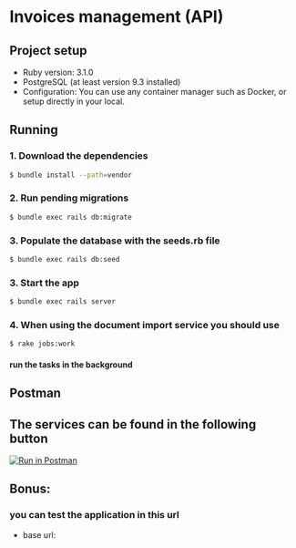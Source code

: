 # Invoices management (API)

##  Project setup
- Ruby version: 3.1.0
- PostgreSQL (at least version 9.3 installed)
- Configuration: You can use any container manager such as Docker, or setup directly in your local.

## Running
### 1. Download the dependencies
```bash
$ bundle install --path=vendor
```

### 2. Run pending migrations
```bash
$ bundle exec rails db:migrate
```

### 3. Populate the database with the seeds.rb file
```bash
$ bundle exec rails db:seed
```

### 3. Start the app
```bash
$ bundle exec rails server
```

### 4. When using the document import service you should use
```bash
$ rake jobs:work
```
#### run the tasks in the background

## Postman

## The services can be found in the following button

[![Run in Postman](https://run.pstmn.io/button.svg)](https://app.getpostman.com/run-collection/be0f4697c6fa98750d59?action=collection%2Fimport#?env%5BInvoices%5D=W3sia2V5IjoiZGV2IiwidmFsdWUiOiJsb2NhbGhvc3Q6MzAwMCIsImVuYWJsZWQiOnRydWUsInR5cGUiOiJkZWZhdWx0Iiwic2Vzc2lvblZhbHVlIjoibG9jYWxob3N0OjMwMDAiLCJzZXNzaW9uSW5kZXgiOjB9LHsia2V5IjoidG9rZW4iLCJ2YWx1ZSI6IiIsImVuYWJsZWQiOnRydWUsInR5cGUiOiJhbnkiLCJzZXNzaW9uVmFsdWUiOiJCZWFyZXIuLi4iLCJzZXNzaW9uSW5kZXgiOjF9XQ==)

## Bonus:
### you can test the application in this url
- base url: 
